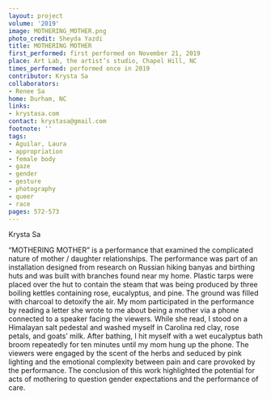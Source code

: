 ```yaml
---
layout: project
volume: '2019'
image: MOTHERING_MOTHER.png
photo_credit: Sheyda Yazdi
title: MOTHERING MOTHER
first_performed: first performed on November 21, 2019
place: Art Lab, the artist’s studio, Chapel Hill, NC
times_performed: performed once in 2019
contributor: Krysta Sa
collaborators:
- Renee Sa
home: Durham, NC
links:
- krystasa.com
contact: krystasa@gmail.com
footnote: ''
tags:
- Aguilar, Laura
- appropriation
- female body
- gaze
- gender
- gesture
- photography
- queer
- race
pages: 572-573
---
```


Krysta Sa

“MOTHERING MOTHER” is a performance that examined the complicated nature of mother / daughter relationships. The performance was part of an installation designed from research on Russian hiking banyas and birthing huts and was built with branches found near my home. Plastic tarps were placed over the hut to contain the steam that was being produced by three boiling kettles containing rose, eucalyptus, and pine. The ground was filled with charcoal to detoxify the air. My mom participated in the performance by reading a letter she wrote to me about being a mother via a phone connected to a speaker facing the viewers. While she read, I stood on a Himalayan salt pedestal and washed myself in Carolina red clay, rose petals, and goats’ milk. After bathing, I hit myself with a wet eucalyptus bath broom repeatedly for ten minutes until my mom hung up the phone. The viewers were engaged by the scent of the herbs and seduced by pink lighting and the emotional complexity between pain and care provoked by the performance. The conclusion of this work highlighted the potential for acts of mothering to question gender expectations and the performance of care.
